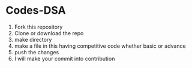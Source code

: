 # Codes-DSA
1. Fork this repository
2. Clone or download the repo
3. make directory
4. make a file in this having competitive code whether basic or advance
5. push the changes
6. I will make your commit into contribution
